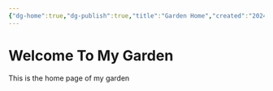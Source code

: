 ```yaml
---
{"dg-home":true,"dg-publish":true,"title":"Garden Home","created":"2024/01/16, 15:14","updated":"2024/01/16, 15:14","permalink":"/Garden Home/","tags":["gardenEntry"],"dgPassFrontmatter":true}
---
```



# Welcome To My Garden

This is the home page of my garden